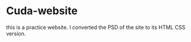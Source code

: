 # Cuda-website
this is a practice website. I converted the PSD of the site to its HTML CSS version.
